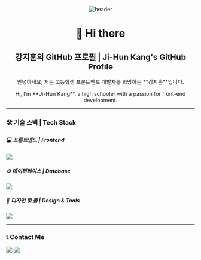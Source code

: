 <!--프로필 메인-->
<div align="center">

 <!-- 헤더 배너 -->
![header](https://capsule-render.vercel.app/api?type=waving&color=gradient&text=%20Welcome!%20👋&animation=twinkling&fontSize=30&fontAlignY=35&fontAlign=50&height=150&)
</div>


 
<!-- 자기소개 -->
<h1 align="center">👋 Hi there</h1>
<h2 align="center">강지훈의 GitHub 프로필 | Ji-Hun Kang's GitHub Profile</h2>

<p align="center"> 안녕하세요, 저는 고등학생 프론트엔드 개발자를 희망하는 **강지훈**입니다.</p>

<p align="center">Hi, I’m **Ji-Hun Kang**, a high schooler with a passion for front-end development. </p>

---
<!-- [![Solved.ac
프로필](http://mazassumnida.wtf/api/v2/generate_badge?boj=jhsako)](https://solved.ac/jhsako) -->


<!-- 기술 스킬 -->
### 🛠 기술 스택 | Tech Stack

##### 💻 프론트엔드 | Frontend
<p>
  <a href="https://skillicons.dev">
    <img src="https://skillicons.dev/icons?i=html,css,javascript"/>
  </a>
  <br/>
</p>

##### ⚙️ 데이터베이스 | Database
<p>
  <a href="https://skillicons.dev">
    <img src="https://skillicons.dev/icons?i=mysql"/>
  </a>
  <br/>
</p>

##### 🎨 디자인 및 툴 | Design & Tools
<p>
  <a href="https://skillicons.dev">
    <img src="https://skillicons.dev/icons?i=vscode,ps,ai"/>
  </a>
  <br/>
</p>

---
<!-- 연락 수단 -->
### 📞 Contact Me

<p>
  <a href="https://skillicons.dev">
   <a href="https://www.instagram.com/owxuxn_/"> <img src="https://skillicons.dev/icons?i=instagram"/>
   <a href="mailto:kang0421591@gmail.com"> <img src="https://skillicons.dev/icons?i=gmail"/>
  </a>
  <br/>
</p>

<!--
**owxuxn/owxuxn** is a ✨ _special_ ✨ repository because its `README.md` (this file) appears on your GitHub profile.

Here are some ideas to get you started:

- 🔭 I’m currently working on ...
- 🌱 I’m currently learning ...
- 👯 I’m looking to collaborate on ...
- 🤔 I’m looking for help with ...
- 💬 Ask me about ...
- 📫 How to reach me: ...
- 😄 Pronouns: ...
- ⚡ Fun fact: ...
-->
